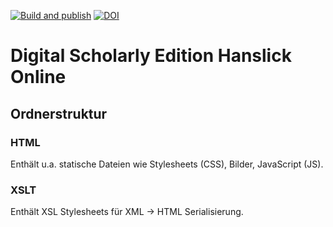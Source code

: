 [![Build and publish](https://github.com/Hanslick-Online/hsl-app/actions/workflows/build.yml/badge.svg)](https://github.com/Hanslick-Online/hsl-app/actions/workflows/build.yml) [![DOI](https://zenodo.org/badge/DOI/10.5281/zenodo.14180002.svg)](https://doi.org/10.5281/zenodo.7825053)

# Digital Scholarly Edition Hanslick Online

## Ordnerstruktur

### HTML

Enthält u.a. statische Dateien wie Stylesheets (CSS), Bilder, JavaScript (JS).

### XSLT

Enthält XSL Stylesheets für XML -> HTML Serialisierung.

